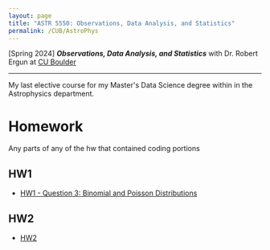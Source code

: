 ```yaml
---
layout: page
title: "ASTR 5550: Observations, Data Analysis, and Statistics"
permalink: /CUB/AstroPhys
---
```


[Spring 2024] ***Observations, Data Analysis, and Statistics*** with Dr. Robert Ergun at [CU Boulder](../../CUB.md)

---

My last elective course for my Master's Data Science degree within in the Astrophysics department.


# Homework

Any parts of any of the hw that contained coding portions

## HW1
- [HW1 - Question 3: Binomial and Poisson Distributions](HW/hw1/hw1.html)

## HW2
- [HW2](HW/hw2/hw2.html)


